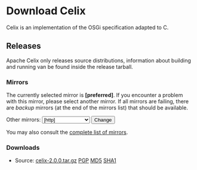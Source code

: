 # Download Celix

Celix is an implementation of the OSGi specification adapted to C.


## Releases

Apache Celix only releases source distributions, information about building and running van be found inside the release tarball.

### Mirrors

The currently selected mirror is **[preferred]**. If you encounter a problem with this mirror, please select another mirror. If all mirrors are failing, there are *backup* 
mirrors (at the end of the mirrors list) that should be available. 
<form action="[location]" method="get" id="SelectMirror">Other mirrors:
    <select name="Preferred">
        [if-any http] [for http]<option value="[http]">[http]</option>[end] [end] 
        [if-any ftp] [for ftp]<option value="[ftp]">[ftp]</option>[end] [end] 
        [if-any backup] [for backup]<option value="[backup]">[backup] (backup)</option>[end] [end]
    </select>
    <input type="submit" value="Change"></input>
</form>

You may also consult the [complete list of mirrors](http://www.apache.org/mirrors/).

### Downloads

- Source: [celix-2.0.0.tar.gz]([preferred]/celix/celix-2.0.0/celix-2.0.0.tar.gz)
[PGP](http://www.apache.org/dist/celix/celix-2.0.0/celix-2.0.0.tar.gz.asc)
[MD5](http://www.apache.org/dist/celix/celix-2.0.0/celix-2.0.0.tar.gz.md5)
[SHA1](http://www.apache.org/dist/celix/celix-2.0.0/celix-2.0.0.tar.gz.sha)
